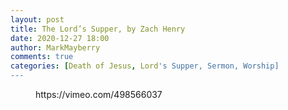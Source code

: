 ```yaml
---
layout: post
title: The Lord’s Supper, by Zach Henry
date: 2020-12-27 18:00
author: MarkMayberry
comments: true
categories: [Death of Jesus, Lord's Supper, Sermon, Worship]
---
```

<!-- wp:embed {"url":"https://vimeo.com/498566037","type":"video","providerNameSlug":"vimeo","responsive":true,"className":"wp-embed-aspect-4-3 wp-has-aspect-ratio"} -->
<figure class="wp-block-embed is-type-video is-provider-vimeo wp-block-embed-vimeo wp-embed-aspect-4-3 wp-has-aspect-ratio"><div class="wp-block-embed__wrapper">
https://vimeo.com/498566037
</div></figure>
<!-- /wp:embed -->
